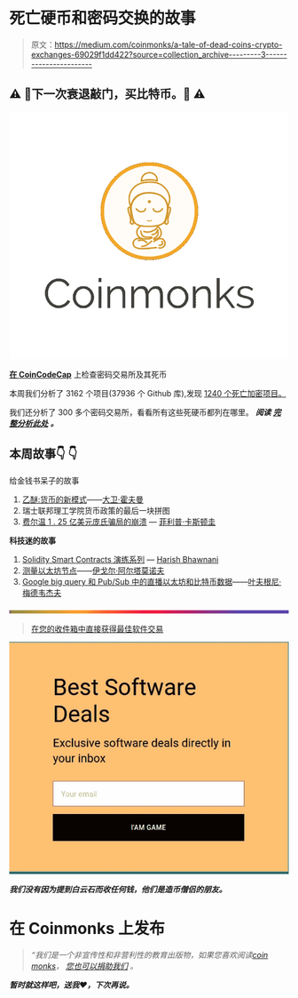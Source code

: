# 死亡硬币和密码交换的故事

> 原文：<https://medium.com/coinmonks/a-tale-of-dead-coins-crypto-exchanges-69029f1dd422?source=collection_archive---------3----------------------->

## ⚠️ 🚨下一次衰退敲门，买比特币。🚨 ⚠️

![](img/daec15ab563f994d8bae9f1d73e63035.png)

[**在 CoinCodeCap**](https://coincodecap.com/exchanges) 上检查密码交易所及其死币

本周我们分析了 3162 个项目(37936 个 Github 库),发现 [1240 个死亡加密项目。](https://coincodecap.com/dead-crypto-project)

我们还分析了 300 多个密码交易所，看看所有这些死硬币都列在哪里。 ***阅读*** [***完整分析此处***](https://blog.coincodecap.com/dead-coins-on-crypto-exchanges/) ***。***

## 本周故事👇 👇

给金钱书呆子的故事

1.  [乙醚:货币的新模式](/pov-crypto/ether-a-new-model-for-money-17365b5535ba)——[大卫·霍夫曼](https://medium.com/u/856cb9f985dd?source=post_page-----69029f1dd422--------------------------------)
2.  瑞士联邦理工学院货币政策的最后一块拼图
3.  [费尔温 1 . 25 亿美元庞氏骗局的崩溃](/@PhABC/the-collapse-of-fairwins-125m-ponzi-scheme-61a66b273420) — [菲利普·卡斯顿圭](https://medium.com/u/62c1161d949c?source=post_page-----69029f1dd422--------------------------------)

**科技迷的故事**

1.  [Solidity Smart Contracts 演练系列](/coinmonks/solidity-smart-contracts-walk-through-series-part-1-90075f4e9da6) — [Harish Bhawnani](https://medium.com/u/83302dafca7f?source=post_page-----69029f1dd422--------------------------------)
2.  [测量以太坊节点](/coinmonks/measuring-ethereum-nodes-530bfff08e9c)——[伊戈尔·阿尔塔莫诺夫](https://medium.com/u/58c30904872d?source=post_page-----69029f1dd422--------------------------------)
3.  [Google big query 和 Pub/Sub 中的直播以太坊和比特币数据](/google-cloud/live-ethereum-and-bitcoin-data-in-google-bigquery-and-pub-sub-765b71cd57b5)——[叶夫根尼·梅德韦杰夫](https://medium.com/u/b6a4cbbd2e57?source=post_page-----69029f1dd422--------------------------------)

![](img/7ff02e75b064be4b7fd2ebb12bc5d043.png)

> [在您的收件箱中直接获得最佳软件交易](https://coincodecap.com/?utm_source=coinmonks)

[![](img/7c0b3dfdcbfea594cc0ae7d4f9bf6fcb.png)](https://coincodecap.com/?utm_source=coinmonks)

***我们没有因为提到白云石而收任何钱，他们是造币僧侣的朋友。***

# 在 Coinmonks 上发布

> *“我们是一个非宣传性和非营利性的教育出版物，如果您喜欢阅读*[*coin monks*](https://medium.com/coinmonks)*，* [*您也可以捐助我们*](/coinmonks/monks-need-your-help-7440418d67ec) *。*

***暂时就这样吧，送我❤️，下次再说。***